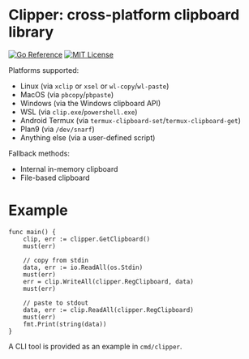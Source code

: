 # Clipper: cross-platform clipboard library

[![Go Reference](https://pkg.go.dev/badge/github.com/zyedidia/clipper.svg)](https://pkg.go.dev/github.com/zyedidia/clipper)
[![MIT License](https://img.shields.io/badge/license-MIT-blue.svg)](https://github.com/zyedidia/clipper/blob/master/LICENSE)

Platforms supported:

* Linux (via `xclip` or `xsel` or `wl-copy`/`wl-paste`)
* MacOS (via `pbcopy`/`pbpaste`)
* Windows (via the Windows clipboard API)
* WSL (via `clip.exe`/`powershell.exe`)
* Android Termux (via `termux-clipboard-set`/`termux-clipboard-get`)
* Plan9 (via `/dev/snarf`)
* Anything else (via a user-defined script)

Fallback methods:

* Internal in-memory clipboard
* File-based clipboard

# Example

```
func main() {
    clip, err := clipper.GetClipboard()
    must(err)

    // copy from stdin
    data, err := io.ReadAll(os.Stdin)
    must(err)
    err = clip.WriteAll(clipper.RegClipboard, data)
    must(err)

    // paste to stdout
    data, err := clip.ReadAll(clipper.RegClipboard)
    must(err)
    fmt.Print(string(data))
}
```

A CLI tool is provided as an example in `cmd/clipper`.
